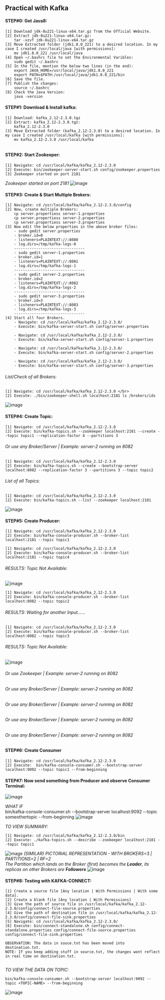 ## Practical with Kafka

#### STEP#0: Get Java8:

```
[1] Download jdk-8u221-linux-x64.tar.gz from the Official Website.
[2] Extract jdk-8u221-linux-x64.tar.gz:
    tar -xzvf jdk-8u221-linux-x64.tar.gz
[3] Move Extracted folder (jdk1.8.0_221) to a desired location. In my case I created /usr/local/java [with permissions]:
    mv jdk1.8.0_221 /usr/local/java
[4] Open ~/.bashrc file to set the Environmental Varibles:
    sudo gedit ~/.bashrc	
[5] In the file, mention the below two lines (in the end):
    export JAVA_HOME=/usr/local/java/jdk1.8.0_221
    export PATH=$PATH:/usr/local/java/jdk1.8.0_221/bin
[6] Save the file.
[7] Publish the changes:
    source ~/.bashrc
[8] Check the Java Version: 
    java -version
```
#### STEP#1: Download & Install kafka:
```
[1] Download: kafka_2.12-2.3.0.tgz
[2] Extract: kafka_2.12-2.3.0.tgz:
    kafka_2.12-2.3.0
[3] Move Extracted folder (kafka_2.12-2.3.0) to a desired location. In my case I created /usr/local/kafka [with permissions]:
    mv kafka_2.12-2.3.0 /usr/local/kafka   
    
```
#### STEP#2: Start Zookeeper:
```
[1] Navigate: cd /usr/local/kafka/kafka_2.12-2.3.0
[2] Execute: bin/zookeeper-server-start.sh config/zookeeper.properties 
[3] Zookeeper started on port 2181   
```
*Zookeeper started on port 2181*
![image](https://user-images.githubusercontent.com/45539698/66250650-2892d200-e763-11e9-9a29-2255515a6c16.png)


#### STEP#3: Create & Start Multiple Brokers:
```
[1] Navigate: cd /usr/local/kafka/kafka_2.12-2.3.0/config
[2] Now, create multiple Brokers:
    cp server.propertiess server-1.properties
    cp server.propertiess server-2.properties
    cp server.propertiess server-3.properties
[3] Now edit the below properties in the above broker files:
    - sudo gedit server.properties
    - broker.id=0
    - listeners=PLAINTEXT://:8080
    - log.dirs=/tmp/kafka-logs-0
    --------------------------------
    - sudo gedit server-1.properties
    - broker.id=1
    - listeners=PLAINTEXT://:8081
    - log.dirs=/tmp/kafka-logs-1
    --------------------------------
    - sudo gedit server-2.properties
    - broker.id=2
    - listeners=PLAINTEXT://:8082
    - log.dirs=/tmp/kafka-logs-2
    --------------------------------
    - sudo gedit server-3.properties
    - broker.id=3
    - listeners=PLAINTEXT://:8083
    - log.dirs=/tmp/kafka-logs-3
    --------------------------------
[4] Start all four Brokers.
    - Navigate: cd /usr/local/kafka/kafka_2.12-2.3.0/
    - Execute: bin/kafka-server-start.sh config/server.properties 
    
    - Navigate: cd /usr/local/kafka/kafka_2.12-2.3.0/
    - Execute: bin/kafka-server-start.sh config/server-1.properties 
    
    - Navigate: cd /usr/local/kafka/kafka_2.12-2.3.0/  
    - Execute: bin/kafka-server-start.sh config/server-2.properties 
    
    - Navigate: cd /usr/local/kafka/kafka_2.12-2.3.0/ 
    - Execute: bin/kafka-server-start.sh config/server-3.properties 

```
###### List/Check of all Brokers: </br>
```
[1] Navigate: cd /usr/local/kafka/kafka_2.12-2.3.0 </br>
[2] Execute: ./bin/zookeeper-shell.sh localhost:2181 ls /brokers/ids
```
![image](https://user-images.githubusercontent.com/45539698/66250957-62fe6e00-e767-11e9-928d-19b88e9070aa.png)


#### STEP#4: Create Topic:
```
[1] Navigate: cd /usr/local/kafka/kafka_2.12-2.3.0
[2] Execute: bin/kafka-topics.sh --zookeeper localhost:2181 --create --topic topic1 --replication-factor 4 --partitions 3 
```
###### Or use any Broker/Server | Example: server-2 running on 8082
```
[1] Navigate: cd /usr/local/kafka/kafka_2.12-2.3.0
[2] Execute: bin/kafka-topics.sh --create --bootstrap-server localhost:8082 --replication-factor 3 --partitions 3 --topic topic2
```
###### List of all Topics: </br>
```
[1] Navigate: cd /usr/local/kafka/kafka_2.12-2.3.0 
[2] Execute: bin/kafka-topics.sh --list --zookeeper localhost:2181 
```
![image](https://user-images.githubusercontent.com/45539698/66333403-86d2d700-e954-11e9-8931-5118aa958cf6.png)


#### STEP#5: Create Producer:
```
[1] Navigate: cd /usr/local/kafka/kafka_2.12-2.3.0
[2] Execute: bin/kafka-console-producer.sh --broker-list localhost:2181 --topic topic1
```

```
[1] Navigate: cd /usr/local/kafka/kafka_2.12-2.3.0
[2] Execute: bin/kafka-console-producer.sh --broker-list localhost:2181 --topic topic4
```
###### RESULTS: Topic Not Available:
![image](https://user-images.githubusercontent.com/45539698/66336290-6dcd2480-e95a-11e9-987e-c8a4ceae9be3.png)

```
[1] Navigate: cd /usr/local/kafka/kafka_2.12-2.3.0
[2] Execute: bin/kafka-console-producer.sh --broker-list localhost:8082 --topic topic2
```
###### RESULTS: Waiting for another Input......
```
[1] Navigate: cd /usr/local/kafka/kafka_2.12-2.3.0
[2] Execute: bin/kafka-console-producer.sh --broker-list localhost:8082 --topic topic3
```
###### RESULTS: Topic Not Available:
![image](https://user-images.githubusercontent.com/45539698/66336139-2777c580-e95a-11e9-9a88-94c71cbf9ca3.png)






###### Or use Zookeeper | Example: server-2 running on 8082
###### Or use any Broker/Server | Example: server-2 running on 8082
###### Or use any Broker/Server | Example: server-2 running on 8082
###### Or use any Broker/Server | Example: server-2 running on 8082
###### Or use any Broker/Server | Example: server-2 running on 8082




#### STEP#6: Create Consumer
```
[1] Navigate: cd /usr/local/kafka/kafka_2.12-2.3.0
[2] Execute:  bin/kafka-console-consumer.sh --bootstrap-server localhost:9092 --topic topic1 --from-beginning
```
#### STEP#7: Now send something from Producer and observe Consumer Terminal:

![image](https://user-images.githubusercontent.com/45539698/66251066-52e78e00-e769-11e9-8e6e-2fb3728638f8.png)

*WHAT IF*  </br>
 bin/kafka-console-consumer.sh --bootstrap-server localhost:9092 --topic someothertopic --from-beginning
![image](https://user-images.githubusercontent.com/45539698/65813241-363ed980-e1f0-11e9-8806-a4fd584ab632.png)


*TO VIEW SUMMARY:* </br>
```
[1] Navigate: cd /usr/local/kafka/kafka_2.12-2.3.0/bin
[2] Execute: ./kafka-topics.sh --describe --zookeeper localhost:2181 --topic topic1
```
![image](https://user-images.githubusercontent.com/45539698/66251615-bb396e00-e76f-11e9-9285-3a9b240cf51d.png)
*(SIMILAR) PICTORIAL REPRESENTATION - WITH BROKERS=3 | PARTITIONS=2 | RF=2* </br>
*The Partition which lands on the Broker (first) becomes the **Leader**, its replicas on other Brokers are **Followers***
![image](https://user-images.githubusercontent.com/45539698/66251920-52ec8b80-e773-11e9-8f60-876385469d94.png)

#### STEP#8: Testing with KAFKA-CONNECT:
```
[1] Create a source file [Any location | With Permissions | With some data].
[2] Create a blank file [Any location | With Permissions]
[3] Give the path of source file in /usr/local/kafka/kafka_2.12-2.3.0/config/connect-file-source.properties
[4] Give the path of destination file in /usr/local/kafka/kafka_2.12-2.3.0/config/connect-file-sink.properties
[5] Navigate: cd /usr/local/kafka/kafka_2.12-2.3.0/
[6] Execute: bin/connect-standalone.sh config/connect-standalone.properties config/connect-file-source.properties config/connect-file-sink.properties

OBSERVATION: The data in souce.txt has been moved into destination.txt.
NOTE: If you keep adding stuff in source.txt, the changes wont reflect in real time on destination.txt.
    
  ```  
  *TO VIEW THE DATA ON TOPIC:* </br>
  ```
  bin/kafka-console-consumer.sh --bootstrap-server localhost:9092 --topic <TOPIC-NAME> --from-beginning
  ```
  ![image](https://user-images.githubusercontent.com/45539698/66253162-67378500-e781-11e9-8acf-10203f937f01.png)
